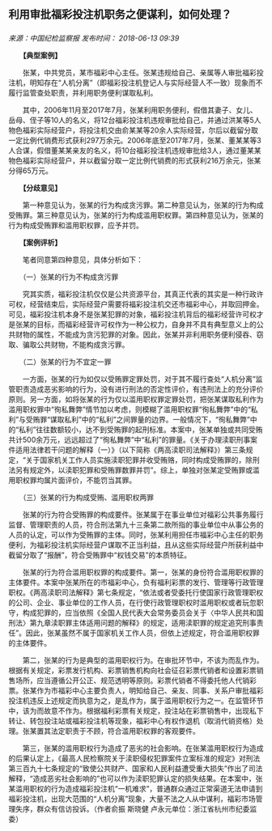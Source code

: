 ## 利用审批福彩投注机职务之便谋利，如何处理？

### 

_来源：中国纪检监察报_ _发布时间： 2018-06-13 09:39_

　　**【典型案例】**

　　张某，中共党员，某市福彩中心主任。张某违规给自己、亲属等人审批福彩投注机，明知存在“人机分离”（即福彩投注机登记人与实际经营人不一致）现象而不履行监管查处职责，并利用职务便利谋取私利。

　　其中，2006年11月至2017年7月，张某利用职务便利，假借其妻子、女儿、岳母、侄子等10人的名义，将12台福彩投注机违规审批给自己，并通过洪某等5人物色福彩实际经营户，将投注机交由俞某某等20余人实际经营，尔后以截留分取一定比例代销费形式获利297万余元。2006年底至2017年7月，张某、董某某等3人合谋，假借董某某亲友的名义，将10台福彩投注机违规审批给3人，通过董某某物色福彩实际经营户，并以截留分取一定比例代销费的形式获利216万余元，张某分得65万元。

　　**【分歧意见】**

　　第一种意见认为，张某的行为构成贪污罪。第二种意见认为，张某的行为构成受贿罪。第三种意见认为，张某的行为构成滥用职权罪。第四种意见认为，张某的行为构成受贿罪和滥用职权罪，应予并罚。

　　**【案例评析】**

　　笔者同意第四种意见，具体分析如下：

　　（一）张某的行为不构成贪污罪

　　究其实质，福彩投注机仅仅是公共资源平台，其真正代表的其实是一种行政许可权，经营结束后，实际经营户需要将福彩投注机交还市福彩中心，并取回押金。可见，福彩投注机本身不是张某犯罪的对象，福彩投注机背后的福彩经营许可权才是张某的目标，而福彩经营许可权作为一种公权力，自身并不具有典型意义上的公共财物的属性，不能成为贪污犯罪的对象。因此，张某并非利用职务便利侵吞、窃取、骗取公共财物，不能构成贪污罪。

　　（二）张某的行为不宜定一罪

　　一方面，张某的行为如仅以受贿罪定罪处罚，对于其不履行查处“人机分离”监管职责造成恶劣影响的行为，没有进行刑法的否定性评价，有违刑法上的充分评价原则。另一方面，如将张某的行为仅以滥用职权罪定罪处罚，把张某谋取私利作为滥用职权罪中“徇私舞弊”情节加以考虑，则模糊了滥用职权罪“徇私舞弊”中的“私利”与受贿罪“谋取私利”中的“私利”之间罪量的边界。一般情况下，“徇私舞弊”中的“私利”往往数额较小，达不到受贿罪的起刑标准。本案中，张某单独或共同受贿共计500余万元，远远超过了“徇私舞弊”中“私利”的罪量。《关于办理渎职刑事案件适用法律若干问题的解释（一）》（以下简称《两高渎职司法解释》）第三条规定，“关于国家机关工作人员实施渎职犯罪并收受贿赂，同时构成受贿罪的，除刑法另有规定外，以渎职犯罪和受贿罪数罪并罚”。综上，单独对张某定受贿罪或滥用职权罪均属片面评价，不能罚当其罪。

　　（三）张某的行为构成受贿、滥用职权两罪

　　张某的行为符合受贿罪的构成要件。张某属于在事业单位对福彩公共事务履行监督、管理职责的人员，符合刑法第九十三条第二款所指的事业单位中从事公务的人员的认定，可以作为受贿罪的主体。同时，张某利用担任市福彩中心主任的职务便利，为福彩投注机实际经营户谋取不正当利益，且从这些实际经营户所获利益中截留分取了“报酬”，符合受贿罪中“权钱交易”的本质特征。

　　张某的行为符合滥用职权罪的构成要件。第一，张某的身份符合滥用职权罪的主体要件。本案中张某所在的市福彩中心，负有福利彩票的发行、管理等行政管理职权。《两高渎职司法解释》第七条规定，“依法或者受委托行使国家行政管理职权的公司、企业、事业单位的工作人员，在行使行政管理职权时滥用职权或者玩忽职守，构成犯罪的，应当依照《全国人民代表大会常务委员会关于〈中华人民共和国刑法〉第九章渎职罪主体适用问题的解释》的规定，适用渎职罪的规定追究刑事责任”。因此，张某虽然不属于国家机关工作人员，但依上述规定，符合滥用职权罪的主体要件。

　　第二，张某的行为是典型的滥用职权行为。在审批环节中，不该为而乱作为。根据有关规定，彩票发行机构、彩票销售机构向社会征召彩票代销者和设置彩票销售场所，应当遵循公开公正、规范透明等原则。彩票代销者不得委托他人代销彩票。张某作为市福彩中心主要负责人，明知给自己、亲友、同事、关系户审批福彩投注机违反上述规定而执意为之，是乱作为，属于滥用职权行为之一。在监管环节中，该为而故意不作为。根据福利彩票有关规定，投注站在彩票销售中，出现私下转让、转包投注站或福彩投注机等现象，福彩中心有权作退机（取消代销资格）处理。张某置其法定职责于不顾，符合滥用职权罪的客观要件。

　　第三，张某的滥用职权行为造成了恶劣的社会影响。在张某滥用职权行为造成的后果认定上，《最高人民检察院关于渎职侵权犯罪案件立案标准的规定》对刑法第三百九十七条规定的“致使公共财产、国家和人民利益遭受重大损失”作出了司法解释，“造成恶劣社会影响的”也可以作为渎职犯罪认定的损失结果。在本案中，张某滥用职权的行为造成福彩投注机“一机难求”，普通群众通过正常渠道无法申请到福彩投注机，出现大范围的“人机分离”现象，大量不法之人从中谋利，福彩市场管理失序，群众有信访投诉。（作者俞振 斯晓健 卢永元单位：浙江省杭州市纪委监委）